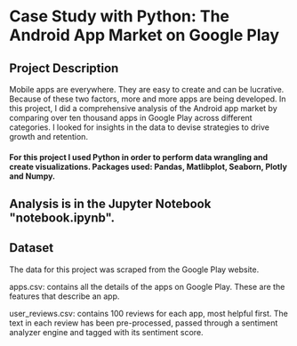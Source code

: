 # Case Study with Python: The Android App Market on Google Play

## Project Description

Mobile apps are everywhere. They are easy to create and can be lucrative. Because of these two factors, more and more apps are being developed. In this project, I did a comprehensive analysis of the Android app market by comparing over ten thousand apps in Google Play across different categories. I looked for insights in the data to devise strategies to drive growth and retention. 

#### For this project I used Python in order to perform data wrangling and create visualizations. Packages used: Pandas, Matlibplot, Seaborn, Plotly and Numpy.

## Analysis is in the Jupyter Notebook "notebook.ipynb".

## Dataset

The data for this project was scraped from the Google Play website.

apps.csv: contains all the details of the apps on Google Play. These are the features that describe an app.

user_reviews.csv: contains 100 reviews for each app, most helpful first. The text in each review has been pre-processed, passed through a sentiment analyzer engine and tagged with its sentiment score.
